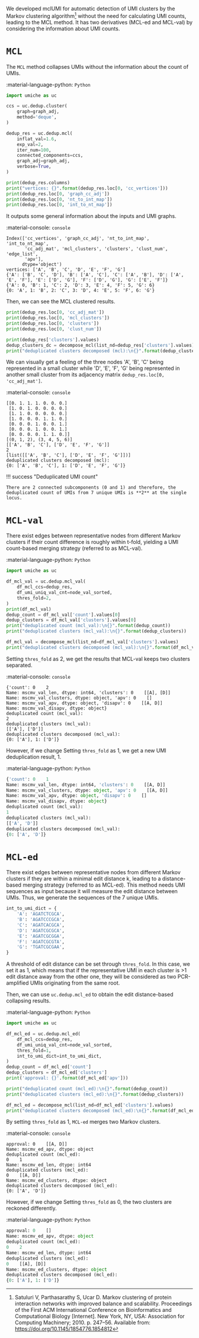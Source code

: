We developed mclUMI for automatic detection of UMI clusters by the Markov clustering algorithm[^1] without the need for calculating UMI counts, leading to the MCL method. It has two derivatives (MCL-ed and MCL-val) by considering the information about UMI counts.

[^1]: Satuluri V, Parthasarathy S, Ucar D. Markov clustering of protein interaction networks with improved balance and scalability. Proceedings of the First ACM International Conference on Bioinformatics and Computational Biology [Internet]. New York, NY, USA: Association for Computing Machinery; 2010. p. 247–56. Available from: https://doi.org/10.1145/1854776.1854812

# `MCL`

The `MCL` method collapses UMIs without the information about the count of UMIs.

:material-language-python: `Python`
``` py linenums="1"
import umiche as uc

ccs = uc.dedup.cluster(
    graph=graph_adj,
    method='deque',
)

dedup_res = uc.dedup.mcl(
    inflat_val=1.6,
    exp_val=2,
    iter_num=100,
    connected_components=ccs,
    graph_adj=graph_adj,
    verbose=True,
)

print(dedup_res.columns)
print("vertices: {}".format(dedup_res.loc[0, 'cc_vertices']))
print(dedup_res.loc[0, 'graph_cc_adj'])
print(dedup_res.loc[0, 'nt_to_int_map'])
print(dedup_res.loc[0, 'int_to_nt_map'])
```

It outputs some general information about the inputs and UMI graphs.

:material-console: `console`
``` shell
Index(['cc_vertices', 'graph_cc_adj', 'nt_to_int_map', 'int_to_nt_map',
       'cc_adj_mat', 'mcl_clusters', 'clusters', 'clust_num', 'edge_list',
       'apv'],
      dtype='object')
vertices: ['A', 'B', 'C', 'D', 'E', 'F', 'G']
{'A': ['B', 'C', 'D'], 'B': ['A', 'C'], 'C': ['A', 'B'], 'D': ['A', 'E', 'F'], 'E': ['D', 'G'], 'F': ['D', 'G'], 'G': ['E', 'F']}
{'A': 0, 'B': 1, 'C': 2, 'D': 3, 'E': 4, 'F': 5, 'G': 6}
{0: 'A', 1: 'B', 2: 'C', 3: 'D', 4: 'E', 5: 'F', 6: 'G'}
```

Then, we can see the MCL clustered results.

``` py linenums="1"
print(dedup_res.loc[0, 'cc_adj_mat'])
print(dedup_res.loc[0, 'mcl_clusters'])
print(dedup_res.loc[0, 'clusters'])
print(dedup_res.loc[0, 'clust_num'])

print(dedup_res['clusters'].values)
dedup_clusters_dc = decompose_mcl(list_nd=dedup_res['clusters'].values)
print("deduplicated clusters decomposed (mcl):\n{}".format(dedup_clusters_dc))
```

We can visually get a feeling of the three nodes 'A', 'B', 'C' being represented in a small cluster while 'D', 'E', 'F', 'G' being represented in another small cluster from its adjacency matrix `dedup_res.loc[0, 'cc_adj_mat']`.

:material-console: `console`
``` shell
[[0. 1. 1. 1. 0. 0. 0.]
 [1. 0. 1. 0. 0. 0. 0.]
 [1. 1. 0. 0. 0. 0. 0.]
 [1. 0. 0. 0. 1. 1. 0.]
 [0. 0. 0. 1. 0. 0. 1.]
 [0. 0. 0. 1. 0. 0. 1.]
 [0. 0. 0. 0. 1. 1. 0.]]
[(0, 1, 2), (3, 4, 5, 6)]
[['A', 'B', 'C'], ['D', 'E', 'F', 'G']]
2
[list([['A', 'B', 'C'], ['D', 'E', 'F', 'G']])]
deduplicated clusters decomposed (mcl):
{0: ['A', 'B', 'C'], 1: ['D', 'E', 'F', 'G']}
```

!!! success "Deduplicated UMI count"

    There are 2 connected subcomponents (0 and 1) and therefore, the deduplicated count of UMIs from 7 unique UMIs is **2** at the single locus.


# `MCL-val`

There exist edges between representative nodes from different Markov clusters if their count difference is roughly within t-fold, yielding a UMI count-based merging strategy (referred to as MCL-val).

:material-language-python: `Python`
``` py linenums="1"
import umiche as uc

df_mcl_val = uc.dedup.mcl_val(
    df_mcl_ccs=dedup_res,
    df_umi_uniq_val_cnt=node_val_sorted,
    thres_fold=2,
)
print(df_mcl_val)
dedup_count = df_mcl_val['count'].values[0]
dedup_clusters = df_mcl_val['clusters'].values[0]
print("deduplicated count (mcl_val):\n{}".format(dedup_count))
print("deduplicated clusters (mcl_val):\n{}".format(dedup_clusters))

df_mcl_val = decompose_mcl(list_nd=df_mcl_val['clusters'].values)
print("deduplicated clusters decomposed (mcl_val):\n{}".format(df_mcl_val))
```

Setting `thres_fold` as 2, we get the results that MCL-val keeps two clusters separated.

:material-console: `console`
``` shell
{'count': 0    2
Name: mscmv_val_len, dtype: int64, 'clusters': 0    [[A], [D]]
Name: mscmv_val_clusters, dtype: object, 'apv': 0    []
Name: mscmv_val_apv, dtype: object, 'disapv': 0    [[A, D]]
Name: mscmv_val_disapv, dtype: object}
deduplicated count (mcl_val):
2
deduplicated clusters (mcl_val):
[['A'], ['D']]
deduplicated clusters decomposed (mcl_val):
{0: ['A'], 1: ['D']}
```

However, if we change Setting `thres_fold` as 1, we get a new UMI deduplication result, 1.

:material-language-python: `Python`
``` py linenums="1"
{'count': 0    1
Name: mscmv_val_len, dtype: int64, 'clusters': 0    [[A, D]]
Name: mscmv_val_clusters, dtype: object, 'apv': 0    [[A, D]]
Name: mscmv_val_apv, dtype: object, 'disapv': 0    []
Name: mscmv_val_disapv, dtype: object}
deduplicated count (mcl_val):
1
deduplicated clusters (mcl_val):
[['A', 'D']]
deduplicated clusters decomposed (mcl_val):
{0: ['A', 'D']}
```


# `MCL-ed`

There exist edges between representative nodes from different Markov clusters if they are within a minimal edit distance k, leading to a distance-based merging strategy (referred to as MCL-ed). This method needs UMI sequences as input because it will measure the edit distance between UMIs. Thus, we generate the sequences of the 7 unique UMIs.

``` py
int_to_umi_dict = {
    'A': 'AGATCTCGCA',
    'B': 'AGATCCCGCA',
    'C': 'AGATCACGCA',
    'D': 'AGATCGCGCA',
    'E': 'AGATCGCGGA',
    'F': 'AGATCGCGTA',
    'G': 'TGATCGCGAA',
}
```

A threshold of edit distance can be set through `thres_fold`. In this case, we set it as 1, which means that if the representative UMI in each cluster is >1 edit distance away from the other one, they will be considered as two PCR-amplified UMIs originating from the same root.

Then, we can use `uc.dedup.mcl_ed` to obtain the edit distance-based collapsing results.

:material-language-python: `Python`
``` py linenums="1"
import umiche as uc

df_mcl_ed = uc.dedup.mcl_ed(
    df_mcl_ccs=dedup_res,
    df_umi_uniq_val_cnt=node_val_sorted,
    thres_fold=1,
    int_to_umi_dict=int_to_umi_dict,
)
dedup_count = df_mcl_ed['count']
dedup_clusters = df_mcl_ed['clusters']
print('approval: {}'.format(df_mcl_ed['apv']))

print("deduplicated count (mcl_ed):\n{}".format(dedup_count))
print("deduplicated clusters (mcl_ed):\n{}".format(dedup_clusters))

df_mcl_ed = decompose_mcl(list_nd=df_mcl_ed['clusters'].values)
print("deduplicated clusters decomposed (mcl_ed):\n{}".format(df_mcl_ed))
```

By setting `thres_fold` as 1, `MCL-ed` merges two Markov clusters.

:material-console: `console`
``` shell
approval: 0    [[A, D]]
Name: mscmv_ed_apv, dtype: object
deduplicated count (mcl_ed):
0    1
Name: mscmv_ed_len, dtype: int64
deduplicated clusters (mcl_ed):
0    [[A, D]]
Name: mscmv_ed_clusters, dtype: object
deduplicated clusters decomposed (mcl_ed):
{0: ['A', 'D']}
```

However, if we change Setting `thres_fold` as 0, the two clusters are reckoned differently.

:material-language-python: `Python`
``` py linenums="1"
approval: 0    []
Name: mscmv_ed_apv, dtype: object
deduplicated count (mcl_ed):
0    2
Name: mscmv_ed_len, dtype: int64
deduplicated clusters (mcl_ed):
0    [[A], [D]]
Name: mscmv_ed_clusters, dtype: object
deduplicated clusters decomposed (mcl_ed):
{0: ['A'], 1: ['D']}
```